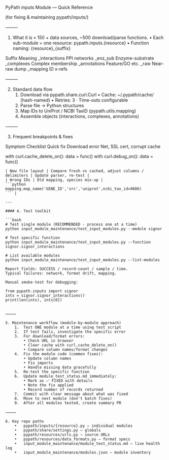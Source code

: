 PyPath inputs Module — Quick Reference

(for fixing & maintaining pypath/inputs/)

⸻

1. What it is
	•	150 + data sources, ~500 download/parse functions.
	•	Each sub-module = one resource: pypath.inputs.{resource}
	•	Function naming: {resource}_{suffix}

Suffix	Meaning
_interactions	PPI networks
_enz_sub	Enzyme-substrate
_complexes	Complex membership
_annotations	Feature/GO etc.
_raw	Near-raw dump
_mapping	ID x-refs


⸻

2. Standard data flow
	1.	Download via pypath.share.curl.Curl
	•	Cache: ~/.pypath/cache/ (hash-named)
	•	Retries: 3 · Time-outs configurable
	2.	Parse file → Python structures
	3.	Map IDs to UniProt / NCBI TaxID (pypath.utils.mapping)
	4.	Assemble objects (interactions, complexes, annotations)

⸻

3. Frequent breakpoints & fixes

Symptom	Checklist	Quick fix
Download error	Net, SSL cert, corrupt cache	

with curl.cache_delete_on(): data = func()
with curl.debug_on(): data = func()
``` |
| New file layout | Compare fresh vs cached, adjust columns / delimiters | Update parser, re-test |
| Wrong IDs | Old mapping, species mix-up |  
```python
mapping.map_name('GENE_ID','src','uniprot',ncbi_tax_id=9606)
``` |

---

#### 4. Test toolkit  

```bash
# Test single module (RECOMMENDED - process one at a time)
python input_module_maintenance/test_input_modules.py --module signor

# Test specific function
python input_module_maintenance/test_input_modules.py --function signor.signor_interactions

# List available modules
python input_module_maintenance/test_input_modules.py --list-modules

Report fields: SUCCESS / record-count / sample / time.
Typical failures: network, format drift, mapping.

Manual smoke-test for debugging:

from pypath.inputs import signor
ints = signor.signor_interactions()
print(len(ints), ints[0])


⸻

5. Maintenance workflow (module-by-module approach)
	1.	Test ONE module at a time using test script
	2.	If test fails, investigate the specific error
	3.	For download/format errors:
		• Check URL in browser
		• Clear cache with curl.cache_delete_on()
		• Compare column names/format changes
	4.	Fix the module code (common fixes):
		• Update column names
		• Fix imports
		• Handle missing data gracefully
	5.	Re-test the specific function
	6.	Update module_test_status.md immediately:
		• Mark as ✅ FIXED with details
		• Note the fix applied
		• Record number of records returned
	7.	Commit with clear message about what was fixed
	8.	Move to next module (don't batch fixes)
	9.	After all modules tested, create summary PR

⸻

6. Key repo paths
	•	pypath/inputs/{resource}.py – individual modules
	•	pypath/share/settings.py – globals
	•	pypath/resources/urls.py – source URLs
	•	pypath/resources/data_formats.py – format specs
	•	input_module_maintenance/module_test_status.md – live health log
	•	input_module_maintenance/modules.json – module inventory
